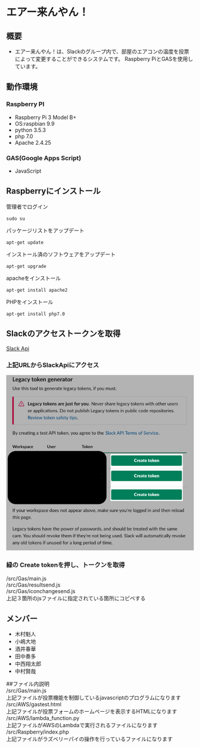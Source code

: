 
# エアー来んやん！
## 概要
 - エアー来んやん！は、Slackのグループ内で、部屋のエアコンの温度を投票によって変更することができるシステムです。
 Raspberry PiとGASを使用しています。
## 動作環境
### Raspberry PI
- Raspberry Pi 3 Model B+  
- OS:raspbian 9.9  
- python 3.5.3  
- php 7.0  
- Apache 2.4.25  
### GAS(Google Apps Script)
- JavaScript   

## Raspberryにインストール
管理者でログイン  
```   
sudo su    
```  
パッケージリストをアップデート  
```
apt-get update
``` 
インストール済のソフトウェアをアップデート  
```
apt-get upgrade
```  
apacheをインストール  
```
apt-get install apache2
```  
PHPをインストール  
```
apt-get install php7.0
```

## Slackのアクセストークンを取得
[Slack Api](https://api.slack.com/custom-integrations/legacy-tokens)  
### 上記URLからSlackApiにアクセス
![token](tokenimg.png)
### 緑の Create tokenを押し、トークンを取得  
/src/Gas/main.js  
/src/Gas/resultsend.js  
/src/Gas/iconchangesend.js  
上記３箇所のjsファイルに指定されている箇所にコピペする  

## メンバー
- 木村魁人  
- 小嶋大地  
- 酒井春華  
- 田中奏多  
- 中西翔太郎  
- 中村賢哉  


##ファイル内説明  
/src/Gas/main.js  
上記ファイルが投票機能を制御しているjavascriptのプログラムになります  
/src/AWS/gastest.html  
上記ファイルが投票フォームのホームページを表示するHTMLになります  
/src/AWS/lambda_function.py  
上記ファイルがAWSのLambdaで実行されるファイルになります  
/src/Raspberry/index.php  
上記ファイルがラズベリーパイの操作を行っているファイルになります